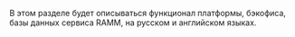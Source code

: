 В этом разделе будет описываться функционал платформы, бэкофиса, базы данных сервиса RAMM, на русском и английском языках.
